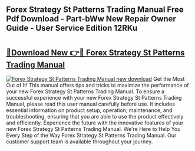 ## Forex Strategy St Patterns Trading Manual Free Pdf Download - Part-bWw New Repair Owner Guide - User Service Edition 12RKu

# <h2><a href="http://cf12824.oget.top/?id=Forex+Strategy+St+Patterns+Trading+Manual">🔗Download New 👉🔴 Forex Strategy St Patterns Trading Manual</a></h2>

[![Forex Strategy St Patterns Trading Manual new download](https://i.imgur.com/5g1atiW.png)](http://cf12824.oget.top/?id=Forex+Strategy+St+Patterns+Trading+Manual)
Get the Most Out of It! This manual offers tips and tricks to maximize the performance of your new Forex Strategy St Patterns Trading Manual. To ensure a successful experience with your new Forex Strategy St Patterns Trading Manual, please read this user manual carefully before use. It includes essential information on product setup, operation, maintenance, and troubleshooting, ensuring that you are able to use the product effectively and efficiently. Experience the future with the innovative features of your new Forex Strategy St Patterns Trading Manual. We're Here to Help You Every Step of the Way Forex Strategy St Patterns Trading Manual. Our customer support team is available throughout your journey.
